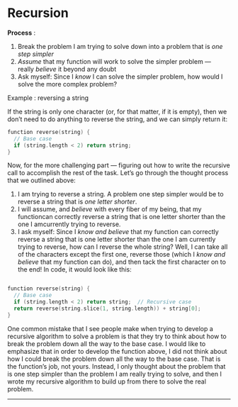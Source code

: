 # Recursion

**Process** : 

1. Break the problem I am trying to solve down into a problem that is *one step simpler*
2. *Assume* that my function will work to solve the simpler problem — really *believe* it beyond any doubt
3. Ask myself: Since I *know* I can solve the simpler problem, how would I solve the more complex problem?

Example : reversing a string 

If the string is only one character (or, for that matter, if it is empty), then we don’t need to do anything to reverse the string, and we can simply return it:

```c
function reverse(string) {
  // Base case
  if (string.length < 2) return string;
}
```

Now, for the more challenging part — figuring out how to write the recursive call to accomplish the rest of the task. Let’s go through the thought process that we outlined above:

1. I am trying to reverse a string. A problem one step simpler would be to reverse a string that is *one letter shorter*.
2. I will assume, and *believe* with every fiber of my being, that my functioncan correctly reverse a string that is one letter shorter than the one I amcurrently trying to reverse.
3. I ask myself: Since I *know and believe* that my function can correctly reverse a string that is one letter shorter than the one I am currently trying to reverse, how can I reverse the whole string? Well, I can take all of the characters except the first one, reverse those (which I *know and believe* that my function can do), and then tack the first character on to the end! In code, it would look like this:

```cpp

function reverse(string) {
  // Base case
  if (string.length < 2) return string;  // Recursive case
  return reverse(string.slice(1, string.length)) + string[0];
}
```

One common mistake that I see people make when trying to develop a recursive algorithm to solve a problem is that they try to think about how to break the problem down all the way to the base case. I would like to emphasize that in order to develop the function above, I did not think about how I could break the problem down all the way to the base case. 
That is the function’s job, not yours. 
Instead, I only thought about the problem that is one step simpler than the problem I am really trying to solve, and then I wrote my recursive algorithm to build up from there to solve the real problem.

---
